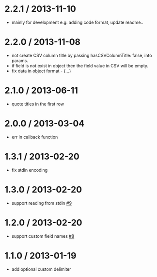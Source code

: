 2.2.1 / 2013-11-10
==================

 * mainly for development e.g. adding code format, update readme..

2.2.0 / 2013-11-08
==================

 * not create CSV column title by passing hasCSVColumnTitle: false, into params.
 * if field is not exist in object then the field value in CSV will be empty.
 * fix data in object format - {...}

2.1.0 / 2013-06-11
==================

 * quote titles in the first row

2.0.0 / 2013-03-04
==================

 * err in callback function

1.3.1 / 2013-02-20
==================

 * fix stdin encoding

1.3.0 / 2013-02-20
==================

 * support reading from stdin [#9](https://github.com/zeMirco/json2csv/pull/9)

1.2.0 / 2013-02-20
==================

 * support custom field names [#8](https://github.com/zeMirco/json2csv/pull/8)

1.1.0 / 2013-01-19
==================

 * add optional custom delimiter

